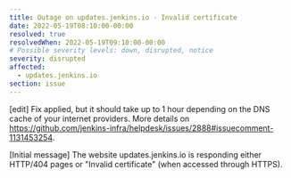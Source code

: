 ```yaml
---
title: Outage on updates.jenkins.io - Invalid certificate
date: 2022-05-19T08:10:00-00:00
resolved: true
resolvedWhen: 2022-05-19T09:10:00-00:00
# Possible severity levels: down, disrupted, notice
severity: disrupted
affected:
  - updates.jenkins.io
section: issue
---
```


[edit]
Fix applied, but it should take up to 1 hour depending on the DNS cache of your internet providers.
More details on <https://github.com/jenkins-infra/helpdesk/issues/2888#issuecomment-1131453254>.

[Initial message]
The website updates.jenkins.io is responding either HTTP/404 pages or "Invalid certificate" (when accessed through HTTPS).
